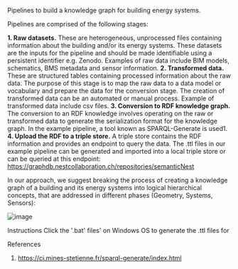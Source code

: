 Pipelines to build a knowledge graph for building energy systems. 

Pipelines are comprised of the following stages:

**1. Raw datasets.** These are heterogeneous, unprocessed files containing information about the building and/or its energy systems. These datasets are the inputs for the pipeline and should be made identifiable using a persistent identifier e.g. Zenodo. Examples of raw data include BIM models, schematics, BMS metadata and sensor information. 
**2. Transformed data.** These are structured tables containing processed information about the raw data. The purpose of this stage is to map the raw data to a data model or vocabulary and prepare the data for the conversion stage. The creation of transformed data can be an automated or manual process. Example of transformed data include csv files. 
**3. Conversion to RDF knowledge graph.** The conversion to an RDF knowledge involves operating on the raw or transformed data to generate the serialization format for the knowledge graph. In the example pipeline, a tool known as SPARQL-Generate is used1. 
**4. Upload the RDF to a triple store.** A triple store contains the RDF information and provides an endpoint to query the data. The .ttl files in our example pipeline can be generated and imported into a local triple store or can be queried at this endpoint: https://graphdb.nestcollaboration.ch/repositories/semanticNest 

In our approach, we suggest breaking the process of creating a knowledge graph of a building and its energy systems into logical hierarchical concepts, that are addressed in different phases (Geometry, Systems, Sensors): 

![image](https://user-images.githubusercontent.com/36200412/223693214-6b730ec7-550c-4f73-988f-7b0a316312dd.png)


Instructions 
Click the '.bat' files' on Windows OS to generate the .ttl files for  

References
1.	https://ci.mines-stetienne.fr/sparql-generate/index.html
